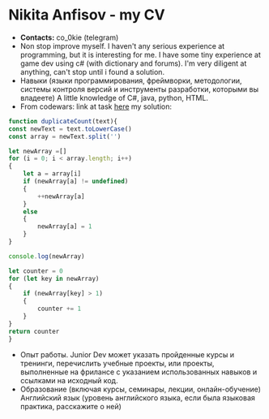 # Nikita Anfisov - my CV
* **Contacts:** co_0kie (telegram)
* Non stop improve myself. I haven't any serious experience at programming, but it is interesting for me. I have some tiny experience at game dev using c# (with dictionary and forums). I'm very diligent at anything, can't stop until i found a solution.
* Навыки (языки программирования, фреймворки, методологии, системы контроля версий и инструменты разработки, которыми вы владеете)
A little knowledge of C#, java, python, HTML.
* From codewars:
link at task [here](https://www.codewars.com/kata/54bf1c2cd5b56cc47f0007a1)
my solution:
```javascript
function duplicateCount(text){
const newText = text.toLowerCase()
const array = newText.split('')

let newArray =[]
for (i = 0; i < array.length; i++)
{
    let a = array[i]
    if (newArray[a] != undefined)
    {
        ++newArray[a]
    }
    else
    {
        newArray[a] = 1
    }
}

console.log(newArray)

let counter = 0
for (let key in newArray)
{
    if (newArray[key] > 1)
    {
        counter += 1
    }
}
return counter
}
```
* Опыт работы. Junior Dev может указать пройденные курсы и тренинги, перечислить учебные проекты, или проекты, выполненные на фрилансе с указанием использованных навыков и ссылками на исходный код.
* Образование (включая курсы, семинары, лекции, онлайн-обучение)
Английский язык (уровень английского языка, если была языковая практика, расскажите о ней)